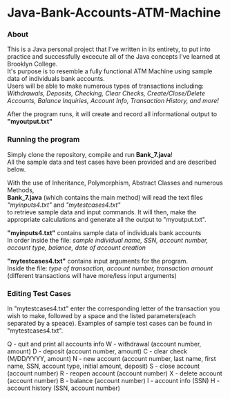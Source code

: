 # Java-Bank-Accounts-ATM-Machine

### About
This is a Java personal project that I've written in its entirety, to put into practice and successfully excecute all of the Java concepts I've learned at Brooklyn College.   \
It's purpose is to resemble a fully functional ATM Machine using sample data of individuals bank accounts. \
Users will be able to make numerous types of transactions including: \
*Withdrawals, Deposits, Checking, Clear Checks, Create/Close/Delete Accounts, Balance Inquiries, Account Info, Transaction History, and more!* 

After the program runs, it will create and record all informational output to **"myoutput.txt"** 

### Running the program
Simply clone the repository, compile and run **Bank_7.java**! \
All the sample data and test cases have been provided and are described below.

With the use of Inheritance, Polymorphism, Abstract Classes and numerous Methods, \
**Bank_7.java** (which contains the main method) will read the text files *"myinputs4.txt"* and *"mytestcases4.txt"* \
to retrieve sample data and input commands. It will then, make the appropriate calculations and generate all the output to "myoutput.txt".

**"myinputs4.txt"** contains sample data of individuals bank accounts\
In order inside the file: *sample individual name, SSN, account number, account type, balance, date of account creation*  

**"mytestcases4.txt"** contains input arguments for the program. \
Inside the file: *type of transaction, account number, transaction amount* \
(different transactions will have more/less input arguments)

### Editing Test Cases
In "mytestcases4.txt" enter the corresponding letter of the transaction you wish to make, followed by a space and the listed parameters(each separated by a speace). 
Examples of sample test cases can be found in "mytestcases4.txt".

Q - quit and print all accounts info
W - withdrawal (account number, amount)
D - deposit (account number, amount)
C - clear check (M/DD/YYYY, amount)
N - new account (account number, last name, first name, SSN, account type, initial amount,  deposit)
S - close account (account number)
R - reopen account (account number)
X - delete account (account number)
B - balance (account number)
I - account info (SSN)
H - account history (SSN, account number)
